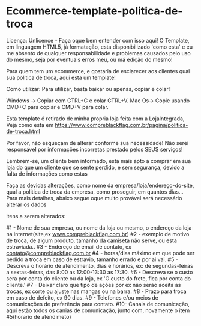 # Ecommerce-template-politica-de-troca
Licença: Unlicence - Faça oque bem entender com isso aqui!
O Template, em linguagem HTML5, já formatação, esta disponibilizado 'como esta' e eu me absento de qualquer responsabilidade e problemas causados pelo uso do mesmo, seja por eventuais erros meu, ou má edição do mesmo!

Para quem tem um ecommerce, e gostaria de esclarecer aos clientes qual sua politica de troca, aqui esta um template!

Como utilizar: Para utilizar, basta baixar ou apenas, copiar e colar!

Windows -> Copiar com CTRL+C e colar CTRL+V.
Mac Os->   Copie usando CMD+C para copiar e CMD+V para colar.


Esta template é retirado de minha propria loja feita com a LojaIntegrada,  Veja como esta em 
https://www.compreblackflag.com.br/pagina/politica-de-troca.html

Por favor, não esqueçam de alterar conforme sua necessidade! Não serei responsável por informações incorretas prestado pelos SEUS serviços!

Lembrem-se, um cliente bem informado, esta mais apto a comprar em sua loja do que um cliente que se sente perdido, e
sem segurança, devido a falta de informações como estas

Faça as devidas alterações, como nome da empresa/loja/endereço-do-site,  qual a politica de troca da empresa, como proseguir, em quantos dias... Para mais detalhes, abaixo segue oque muito provável será necessário alterar os dados

itens a serem alterados:

 #1 - Nome de sua empresa, ou nome da loja ou mesmo, o endereço da loja na internet(site,ex www.compreblackflag.com.br)
 #2 - exemplo de motivo de troca, de algum produto, tamanho da camiseta não serve, ou esta estraviada..
 #3 - Endereço de email de contato, ex contato@compreblackflag.com.br
 #4 - horas/dias máximo em que pode ser pedido a troca em caso de estravio, tamanho errado e por ai vai.
 #5 - Descreva o horário de atendimento, dias e horários, ex: de segundas-feiras a sextas-feiras, das 8:00 as 12:00-13:30 as 17:30. 
 #6 - Descreva se o custo sera por conta do cliente ou da loja, ex 'O custo do frete, fica por conta do cliente.'
 #7 - Deixar claro que tipo de ações por ex não serão aceita as trocas, ex corte ou ajuste nas mangas ou na barra.
 #8 - Prazo para troca em caso de defeito, ex 90 dias.
 #9 - Telefones e/ou meios de comunicações de preferência para contato.
#10-  Canais de comunicação, aqui estão todos os canias de comunicação, junto com, novamente o item #5(horario de atendimeto)

